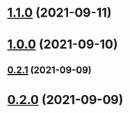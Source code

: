 # [1.1.0](https://github.com/Internet-Society-Belgium/trest/compare/1.0.0...1.1.0) (2021-09-11)

# [1.0.0](https://github.com/Internet-Society-Belgium/trest/compare/0.2.1...1.0.0) (2021-09-10)




## [0.2.1](https://github.com/Internet-Society-Belgium/trest/compare/0.2.1...1.0.0) (2021-09-09)




# [0.2.0](https://github.com/Internet-Society-Belgium/trest/compare/0.2.1...1.0.0) (2021-09-09)

